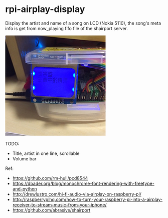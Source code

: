 # rpi-airplay-display
Display the artist and name of a song on LCD (Nokia 5110), the song's meta info is get from now_playing fifo file of the shairport server.

![Screenshot](./IMG_4241.JPG?raw=true)

TODO:
* Title, artist in one line, scrollable
* Volume bar

Ref: 
* https://github.com/rm-hull/pcd8544
* https://dbader.org/blog/monochrome-font-rendering-with-freetype-and-python
* http://drewlustro.com/hi-fi-audio-via-airplay-on-raspberry-pi/
* http://raspberrypihq.com/how-to-turn-your-raspberry-pi-into-a-airplay-receiver-to-stream-music-from-your-iphone/
* https://github.com/abrasive/shairport
